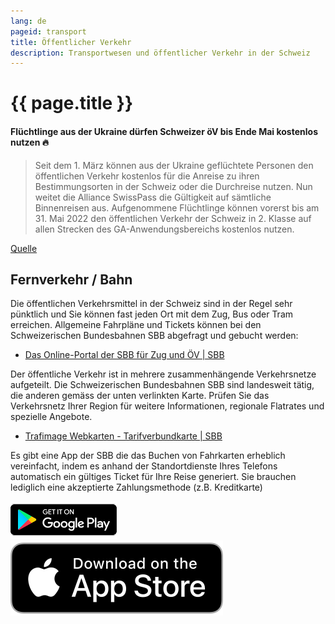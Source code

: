 ```yaml
---
lang: de
pageid: transport
title: Öffentlicher Verkehr
description: Transportwesen und öffentlicher Verkehr in der Schweiz
---
```

# {{ page.title }}

#### Flüchtlinge aus der Ukraine dürfen Schweizer öV bis Ende Mai kostenlos nutzen :fire:
>Seit dem 1. März können aus der Ukraine geflüchtete Personen den öffentlichen Verkehr kostenlos für die Anreise zu ihren Bestimmungsorten in der Schweiz oder die Durchreise nutzen. Nun weitet die Alliance SwissPass die Gültigkeit auf sämtliche Binnenreisen aus. Aufgenommene Flüchtlinge können vorerst bis am 31. Mai 2022 den öffentlichen Verkehr der Schweiz in 2. Klasse auf allen Strecken des GA-Anwendungsbereichs kostenlos nutzen.

[Quelle](https://www.allianceswisspass.ch/de/tarife-vorschriften/tarifmassnahmen/Fluechtende-aus-der-Ukraine-duerfen-Schweizer-oeV-gratis-nutzen)

## Fernverkehr / Bahn
Die öffentlichen Verkehrsmittel in der Schweiz sind in der Regel sehr pünktlich und Sie können fast jeden Ort mit dem Zug, Bus oder Tram erreichen.
Allgemeine Fahrpläne und Tickets können bei den Schweizerischen Bundesbahnen SBB abgefragt und gebucht werden:
- [Das Online-Portal der SBB für Zug und ÖV \| SBB](https://www.sbb.ch/de)

Der öffentliche Verkehr ist in mehrere zusammenhängende Verkehrsnetze aufgeteilt. Die Schweizerischen Bundesbahnen SBB sind landesweit tätig,
die anderen gemäss der unten verlinkten Karte. Prüfen Sie das Verkehrsnetz Ihrer Region für weitere Informationen, regionale Flatrates und spezielle Angebote.
- [Trafimage Webkarten - Tarifverbundkarte \| SBB](https://maps.trafimage.ch/ch.sbb.tarifverbundkarte.public?lang=de&layers=&x=886782.37&y=5927760.1&z=8)

Es gibt eine App der SBB die das Buchen von Fahrkarten erheblich vereinfacht, indem es anhand der Standortdienste Ihres
Telefons automatisch ein gültiges Ticket für Ihre Reise generiert. Sie brauchen lediglich eine akzeptierte Zahlungsmethode (z.B. Kreditkarte)

[![SBB Android App](/assets/img/googleplay.png)](https://play.google.com/store/apps/details?id=ch.sbb.mobile.android.b2c&hl=de_CH&gl=US)
[![SBB iOS App](/assets/img/appstore.svg)](https://apps.apple.com/ch/app/sbb-mobile/id294855237)
